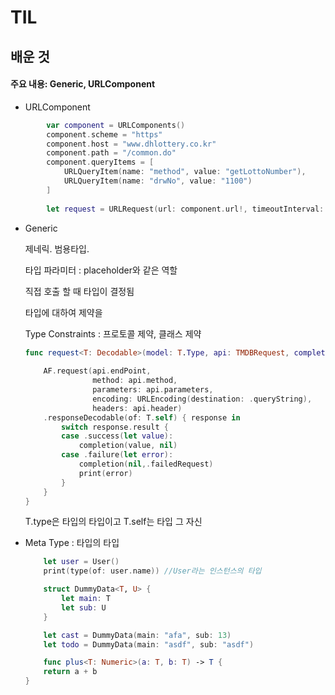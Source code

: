 # TIL

## 배운 것

#### 주요 내용: Generic, URLComponent

* URLComponent

```swift
        var component = URLComponents()
        component.scheme = "https"
        component.host = "www.dhlottery.co.kr"
        component.path = "/common.do"
        component.queryItems = [
            URLQueryItem(name: "method", value: "getLottoNumber"),
            URLQueryItem(name: "drwNo", value: "1100")
        ]
        
        let request = URLRequest(url: component.url!, timeoutInterval: 5) 
 ```

* Generic
    
    제네릭. 범용타입. <T>
    
    타입 파라미터 : placeholder와 같은 역할
  
    직접 호출 할 때 타입이 결정됨
  
    타입에 대하여 제약을 
    
    Type Constraints : 프로토콜 제약, 클래스 제약
    
    ```swift
    func request<T: Decodable>(model: T.Type, api: TMDBRequest, completion: @escaping (T?, LottoError?) -> Void ){
        
        AF.request(api.endPoint,
                   method: api.method,
                   parameters: api.parameters,
                   encoding: URLEncoding(destination: .queryString),
                   headers: api.header)
        .responseDecodable(of: T.self) { response in
            switch response.result {
            case .success(let value):
                completion(value, nil)
            case .failure(let error):
                completion(nil,.failedRequest)
                print(error)
            }
        }
    }
    ```
    T.type은 타입의 타입이고 T.self는 타입 그 자신

 * Meta Type : 타입의 타입

    ```swift
        let user = User()
        print(type(of: user.name)) //User라는 인스턴스의 타입

        struct DummyData<T, U> {
            let main: T
            let sub: U
        }

        let cast = DummyData(main: "afa", sub: 13)
        let todo = DummyData(main: "asdf", sub: "asdf")

        func plus<T: Numeric>(a: T, b: T) -> T {
        return a + b
    }
    ```
